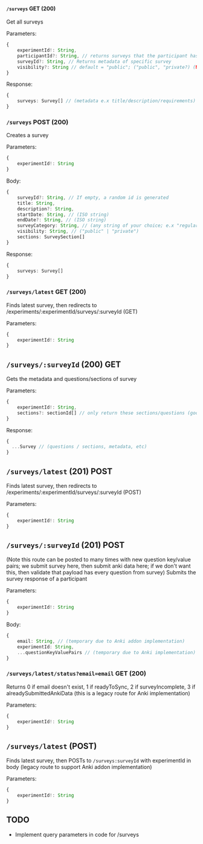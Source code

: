 #### `/surveys` GET (200)

Get all surveys

Parameters:

```ts
{
    experimentId!: String,
    participantId?: String, // returns surveys that the participant has completed
    surveyId?: String, // Returns metadata of specific survey
    visibility?: String // default = "public"; ("public", "private?) (NOTE: participants shouldn't be authenticated to request "private" surveys)
}
```

Response:

```ts
{
    surveys: Survey[] // (metadata e.x title/description/requirements) (if surveyId parameter, this array length is just 1)
}
```

### `/surveys` POST (200)

Creates a survey

Parameters:
```ts
{
    experimentId!: String
}
```

Body:

```ts
{
    surveyId?: String, // If empty, a random id is generated
    title: String,
    description?: String,
    startDate: String, // (ISO string)
    endDate?: String, // (ISO string)
    surveyCategory: String, // (any string of your choice; e.x "regular", "initial", "mid-experiment")
    visibility: String, // ("public" | "private")
    sections: SurveySection[]
}
```

Response:

```ts
{
    surveys: Survey[]
}
```

### `/surveys/latest` GET (200)

Finds latest survey, then redirects to /experiments/:experimentId/surveys/:surveyId (GET)

Parameters:
```ts
{
    experimentId!: String
}
```

## `/surveys/:surveyId` (200) GET

Gets the metadata and questions/sections of survey

Parameters:

```ts
{
    experimentId!: String,
    sections?: sectionId[] // only return these sections/questions (good for pagination for example)
}
```

Response:

```ts
{
  ...Survey // (questions / sections, metadata, etc)
}
```

## `/surveys/latest` (201) POST

Finds latest survey, then redirects to /experiments/:experimentId/surveys/:surveyId (POST)

Parameters:
```ts
{
    experimentId!: String
}
```

## `/surveys/:surveyId` (201) POST

(Note this route can be posted to many times with new question key/value pairs; we submit survey here, then submit anki data here; if we don't want this, then validate that payload has every question from survey)
Submits the survey response of a participant

Parameters:
```ts
{
    experimentId!: String
}
```

Body:

```ts
{
    email: String, // (temporary due to Anki addon implementation)
    experimentId: String,
    ...questionKeyValuePairs // (temporary due to Anki implementation)
}
```

<!-- Ideally:
{
participantId: string;
experimentId: string
questions: Question[] # array of objects with key, value, type (String, int)
} -->

### `/surveys/latest/status?email=email` GET (200)

Returns 0 if email doesn't exist, 1 if readyToSync, 2 if surveyIncomplete, 3 if alreadySubmittedAnkiData (this is a legacy route for Anki implementation)

Parameters:
```ts
{
    experimentId!: String
}
```

## `/surveys/latest` (POST)

Finds latest survey, then POSTs to `/surveys:surveyId` with experimentId in body (legacy route to support Anki addon implementation)

Parameters:
```ts
{
    experimentId!: String
}
```

## TODO
- Implement query parameters in code for /surveys